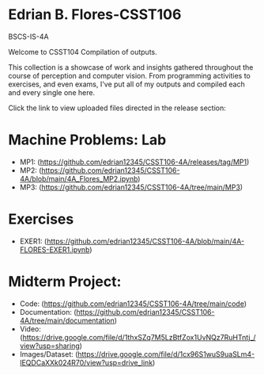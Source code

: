 # Edrian B. Flores-CSST106
BSCS-IS-4A

Welcome to CSST104 Compilation of outputs.

This collection is a showcase of work and insights gathered throughout the course of perception and computer vision. 
From programming activities to exercises, and even exams,
I've put all of my outputs and compiled each and every single one here. 

Click the link to view uploaded files directed in the release section:

# Machine Problems: Lab
- MP1: (https://github.com/edrian12345/CSST106-4A/releases/tag/MP1)
- MP2: (https://github.com/edrian12345/CSST106-4A/blob/main/4A_Flores_MP2.ipynb)
- MP3: (https://github.com/edrian12345/CSST106-4A/tree/main/MP3)

# Exercises
- EXER1: (https://github.com/edrian12345/CSST106-4A/blob/main/4A-FLORES-EXER1.ipynb)
  
# Midterm Project:
- Code: (https://github.com/edrian12345/CSST106-4A/tree/main/code)
- Documentation: (https://github.com/edrian12345/CSST106-4A/tree/main/documentation)
- Video: (https://drive.google.com/file/d/1thxSZq7M5LzBtfZox1UvNQz7RuHTntj_/view?usp=sharing)
- Images/Dataset: (https://drive.google.com/file/d/1cx96S1wuS9uaSLm4-lEQDCaXXk024R70/view?usp=drive_link)
